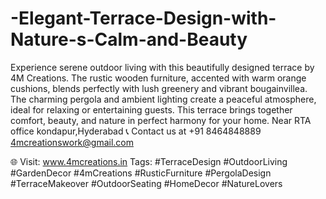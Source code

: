 # -Elegant-Terrace-Design-with-Nature-s-Calm-and-Beauty
Experience serene outdoor living with this beautifully designed terrace by 4M Creations. The rustic wooden furniture, accented with warm orange cushions, blends perfectly with lush greenery and vibrant bougainvillea. The charming pergola and ambient lighting create a peaceful atmosphere, ideal for relaxing or entertaining guests. This terrace brings together comfort, beauty, and nature in perfect harmony for your home.
Near RTA office  kondapur,Hyderabad
📞 Contact us at +91 8464848889
4mcreationswork@gmail.com

 🌐 Visit: www.4mcreations.in 
Tags:
 #TerraceDesign #OutdoorLiving #GardenDecor #4mCreations #RusticFurniture #PergolaDesign #TerraceMakeover #OutdoorSeating #HomeDecor #NatureLovers
